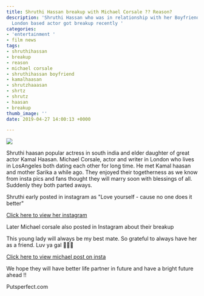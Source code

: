 ```yaml
---
title: Shruthi Hassan breakup with Michael Corsale ?? Reason?
description: 'Shruthi Hassan who was in relationship with her Boyfriend Michael Corsale
  London based actor got breakup recently '
categories:
- 'entertainment '
- film news
tags:
- shruthihassan
- breakup
- reason
- michael corsale
- shruthihassan boyfriend
- kamalhaasan
- shrutzhaaasan
- shrtz
- shrutz
- haasan
- breakup
thumb_image: ''
date: 2019-04-27 14:00:13 +0000

---
```

![](https://res.cloudinary.com/bittu/image/upload/v1556374335/tarasblog/Shruti-Haasan--Michael-Corsale.jpg)

Shruthi haasan popular actress in south india and elder daughter of great actor Kamal Haasan. Michael Corsale, actor and writer in London who lives in LosAngeles both dating each other for long time. He met Kamal haasan and mother Sarika a while ago. They enjoyed their togetherness as we know from insta pics and fans thought they will marry soon with blessings of all. Suddenly they both parted aways.

Shruthi early posted in instagram as "Love yourself - cause no one does it better"

[Click here to view her instagram](https://www.instagram.com/p/Bwm0bfOhQao/?utm_source=ig_web_options_share_sheet "Shruthi Hassan's Insta") 

Later Michael corsale also posted in Instagram about their breakup

This young lady will always be my best mate. So grateful to always have her as a friend. Luv ya gal 🙏🏽💙

[Click here to view michael post on insta](https://www.instagram.com/p/Bws8P5gnqPh/?utm_source=ig_web_options_share_sheet " michael post on insta")

We hope they will have better life partner in future and have a bright future ahead !!

Putsperfect.com